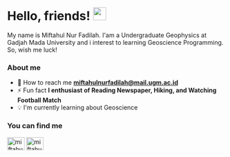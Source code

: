 # Hello, friends! <img src="https://raw.githubusercontent.com/MartinHeinz/MartinHeinz/master/wave.gif" width="30px">
My name is Miftahul Nur Fadilah. I'am a Undergraduate Geophysics at Gadjah Mada University and i interest to learning Geoscience Programming. So, wish me luck!

### About me
- 📧 How to reach me **miftahulnurfadilah@mail.ugm.ac.id**
- ⚡ Fun fact **I enthusiast of Reading Newspaper, Hiking, and Watching Football Match**
- 💡 I'm currently learning about Geoscience
  
### You can find me
<a href="https://www.linkedin.com/in/miftahul-fadilah-0b6aa5290/" target="blank"><img align="center" src="https://raw.githubusercontent.com/rahuldkjain/github-profile-readme-generator/master/src/images/icons/Social/linked-in-alt.svg" alt="miftahulfadilah" height="30" width="40" /></a>
<a href="https://instagram.com/miftahulfad" target="blank"><img align="center" src="https://raw.githubusercontent.com/rahuldkjain/github-profile-readme-generator/master/src/images/icons/Social/instagram.svg" alt="miftahulfad" height="30" width="40" /></a>
</p>
